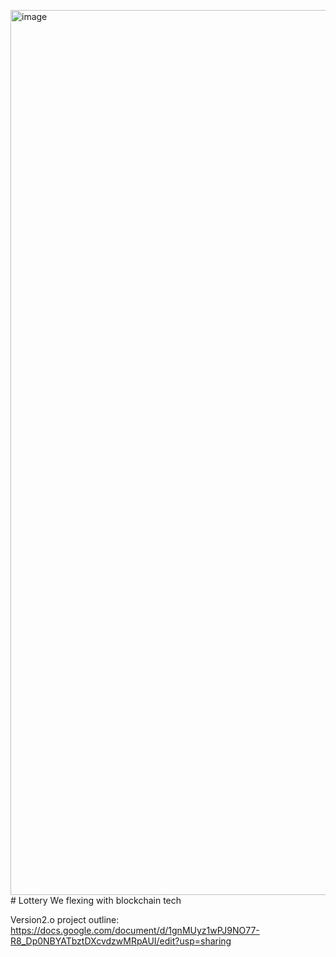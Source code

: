 <img width="1416" alt="image" src="https://github.com/BlockchainBand001/Lottery/assets/139391097/fd2f1b5c-4d94-4d9b-9d3b-5589d080281f"># Lottery
We flexing with blockchain tech


Version2.o project outline: https://docs.google.com/document/d/1gnMUyz1wPJ9NO77-R8_Dp0NBYATbztDXcvdzwMRpAUI/edit?usp=sharing

